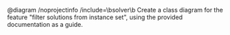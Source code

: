 @diagram /noprojectinfo /include=\bsolver\b Create a class diagram for the feature "filter solutions from instance set", using the provided documentation as a guide.